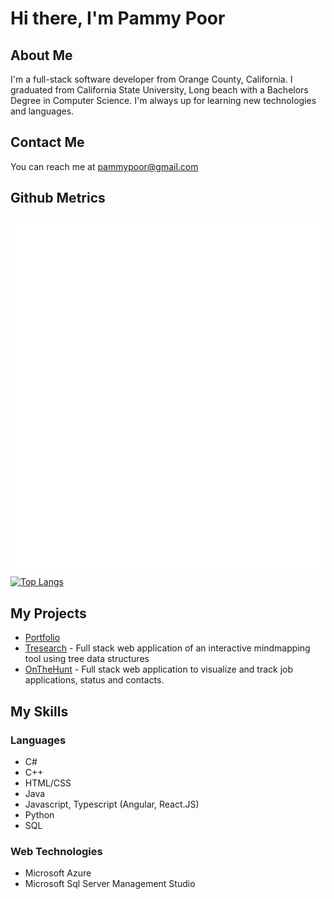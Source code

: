 # Hi there, I'm Pammy Poor
## About Me
I'm a full-stack software developer from Orange County, California. I graduated from California State University, Long beach with a Bachelors Degree in Computer Science. I'm always up for learning new technologies and languages.

## Contact Me
You can reach me at pammypoor@gmail.com

## Github Metrics
![Metrics](/github-metrics.svg)
<br/>[![Top Langs](https://github-readme-stats.vercel.app/api/top-langs/?username=pammypoor&layout=compact)](https://github.com/anuraghazra/github-readme-stats)

## My Projects
- [Portfolio](https://pammypoor.github.io/)
- [Tresearch](https://github.com/pammypoor/Tresearch) - Full stack web application of an interactive mindmapping tool using tree data structures
- [OnTheHunt](https://github.com/pammypoor/OnTheHunt) - Full stack web application to visualize and track job applications, status and contacts.

## My Skills
### Languages
- C#
- C++
- HTML/CSS
- Java
- Javascript, Typescript (Angular, React.JS)
- Python
- SQL
### Web Technologies
- Microsoft Azure
- Microsoft Sql Server Management Studio
